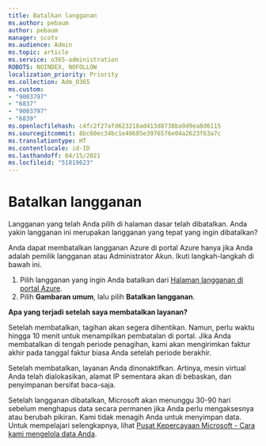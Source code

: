 ```yaml
---
title: Batalkan langganan
ms.author: pebaum
author: pebaum
manager: scotv
ms.audience: Admin
ms.topic: article
ms.service: o365-administration
ROBOTS: NOINDEX, NOFOLLOW
localization_priority: Priority
ms.collection: Adm_O365
ms.custom:
- "9003797"
- "6837"
- "9003797"
- "6839"
ms.openlocfilehash: c4fc2f27afd623218ad413d8738ba9d9ea8d6115
ms.sourcegitcommit: 8bc60ec34bc1e40685e3976576e04a2623f63a7c
ms.translationtype: HT
ms.contentlocale: id-ID
ms.lasthandoff: 04/15/2021
ms.locfileid: "51819623"
---
```

# <a name="cancel-subscription"></a>Batalkan langganan

Langganan yang telah Anda pilih di halaman dasar telah dibatalkan. Anda yakin langganan ini merupakan langganan yang tepat yang ingin dibatalkan?

Anda dapat membatalkan langganan Azure di portal Azure hanya jika Anda adalah pemilik langganan atau Administrator Akun. Ikuti langkah-langkah di bawah ini.

1. Pilih langganan yang ingin Anda batalkan dari [Halaman langganan di portal Azure](https://ms.portal.azure.com/#blade/Microsoft_Azure_Billing/SubscriptionsBlade).
2. Pilih **Gambaran umum**, lalu pilih **Batalkan langganan**.

**Apa yang terjadi setelah saya membatalkan layanan?**

Setelah membatalkan, tagihan akan segera dihentikan. Namun, perlu waktu hingga 10 menit untuk menampilkan pembatalan di portal. Jika Anda membatalkan di tengah periode penagihan, kami akan mengirimkan faktur akhir pada tanggal faktur biasa Anda setelah periode berakhir.

Setelah membatalkan, layanan Anda dinonaktifkan. Artinya, mesin virtual Anda telah dialokasikan, alamat IP sementara akan di bebaskan, dan penyimpanan bersifat baca-saja.

Setelah langganan dibatalkan, Microsoft akan menunggu 30-90 hari sebelum menghapus data secara permanen jika Anda perlu mengaksesnya atau berubah pikiran. Kami tidak menagih Anda untuk menyimpan data. Untuk mempelajari selengkapnya, lihat [Pusat Kepercayaan Microsoft - Cara kami mengelola data Anda](https://www.microsoft.com/trust-center/privacy/data-management#leave).

